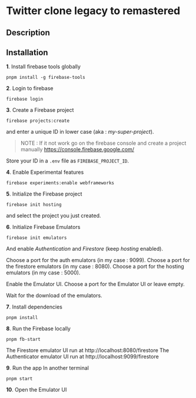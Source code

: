 # Twitter clone legacy to remastered

## Description

## Installation

**1**. Install firebase tools globally

```shell
pnpm install -g firebase-tools
```

**2**. Login to firebase

```shell
firebase login
```

**3**. Create a Firebase project

```shell
firebase projects:create
```

and enter a unique ID in lower case (aka : _my-super-project_).

> NOTE : If it not work go on the firebase console and create a project manually
> https://console.firebase.google.com/

Store your ID in a `.env` file as `FIREBASE_PROJECT_ID`.

**4**. Enable Experimental features

```shell
firebase experiments:enable webframeworks
```

**5**. Initialize the Firebase project

```shell
firebase init hosting
```

and select the project you just created.

**6**. Initialize Firebase Emulators

```shell
firebase init emulators
```

And enable _Authentication_ and _Firestore_ (keep _hosting_ enabled).

Choose a port for the auth emulators (in my case : 9099).
Choose a port for the firestore emulators (in my case : 8080).
Choose a port for the hosting emulators (in my case : 5000).

Enable the Emulator UI. Choose a port for the Emulator UI or leave empty.

Wait for the download of the emulators.

**7**. Install dependencies

```shell
pnpm install
```

**8**. Run the Firebase locally

```shell
pnpm fb-start
```

The Firestore emulator UI run at http://localhost:8080/firestore
The Authenticator emulator UI run at http://localhost:9099/firestore

**9**. Run the app
In another terminal

```shell
pnpm start
```

**10**. Open the Emulator UI

```shell

```
